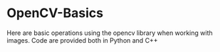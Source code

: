 # OpenCV-Basics
Here are basic operations using the opencv library when working with images. Code are provided both in Python and C++
